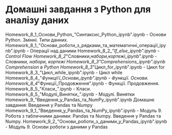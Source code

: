 # Домашні завдання з Python для аналізу даних
Homework_8_1_Основи_Python_"Cинтаксис_Python_ipynb".ipynb - Основи Python. Змінні. Типи данних.
Homework_8_1_"Основи_роботи_з_рядками_та_математичні_операції_ipynb".ipynb - Операції над даними
Homework_8_2_"_If_else_ipynb".ipynb - Control Flow
Homework_8_2_"Словники,_набори,_кортежі_ipynb".ipynb - Словники, набори, кортежі
Homework_8_3_"Comprehensions_ipynb".ipynb Comprehension в Python
Homework_8_3_"Цикл_for_ipynb".ipynb - Цикл for
Homework_8_3_"Цикл_while_ipynb".ipynb - Цикл while
Homework_8_4_"_Функціїї_Основи_ipynb".ipynb - Функції. Основи.
Homework_8_4_"Функції_Продовження".ipynb - Функції. Продовження.
Homework_8_5_"Класи_".ipynb - Класи.
Homework_8_5_"Модулі_Винятки_".ipynb - Модулі. Винятки
Homework_9_"Введення_у_Pandas_та_NumPy_ipynb".ipynb Домашнє завдання: Введення у Pandas та Numpy
Homework_9_1_"Введення_у_Pandas_та_NumPy_ipynb".ipynb - Модуль 9. Робота з табличними даними: Pandas та Numpy. Введення у Pandas та Numpy.
Homework_9_2_"Основи_роботи_з_даними_у_Pandas_ipynb".ipynb - Модуль 9. Основи роботи з даними у Pandas
